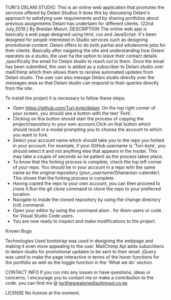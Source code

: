 TURI'S DELANI STUDIO.
This is an online web application that promotes the services offered by Delani Studios It does this by discussing Delani's approach to satisfying user requirements and by sharing portfolios about previous assignments Delani has undertaen for different clients.
{22nd July,2019.}
By Breldan Muturi.
DESCRIPTION
The online web app is basically a web page designed using html, css and JavaScript. It's been designed for people interested in Studio services such as designing promotional content. Delani offers to do both partial and wholesome jobs for their clients. Basically after naigating the site and understanding how Delani operates as a studio, the user ha the option to leave their contact details ,specifically the email for Delani studio to reach out to them. Once the email has been submitted, the user is added as a subscriber to Delani studio over mailChimp which then allows them to receive automated updates from Delani studio. The user can also mesage Delani studio directly over the messages area so that Delani studio can respond to their queries directly from the site.

To install the project it is necessary to follow these steps:
* Open https://github.com/Turi-byte/delani. On the top right corner of your screen, you should see a button with the text 'Fork'. 
* Clicking on this button should start the process of copying the project/repository to your own account.Click on that button which should result in a modal prompting you to choose the account to which you want to fork.
* Select your account name which should take you to the repo you forked in your account. For example, if your GitHub username is 'Turi-byte', you should select it and not anything else that appears in the modal. This may take a couple of seconds so be patient as the process takes place.
* To know that the forking process is complete, check the top left corner of your repo. You should be in your account in a repo with the same name as the original repository (your_username/Ghananian-calender). This shows that the forking process is complete.
* Having copied the repo to your own account, you can then proceed to clone it.Run the git clone command to clone the repo to your preferred location.
* Navigate to inside the cloned repository by using the change directory (cd) command.
* Open your editor by using the command atom . for Atom users or code . for Visual Studio Code users.
* You are now ready to inspect and make modifications to the project.


Known Bugs



Technologies Used
bootstrap was used in designing the webpage and making it even more appealing to the user. 
MailChimp Api adds subscribers to delani studio for promotional updates to be sent to their email.
jQuery was used to make the page interactive in terms of the hover functions for the portfolio as well as the toggle function in the 'What we do' section.

CONTACT INFO
If you run into any issues or have questions, ideas or concerns. I encourage you to contact me or make a contribution to the code.
you can find me @ turithegreatone@sohnnsol.co.ke

LICENSE
No license at the moment.
